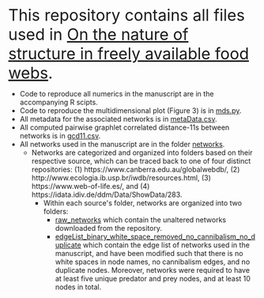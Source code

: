  <font size="+3">This repository contains all files used in <ins>On the nature of structure in freely available food webs</ins>. </font>

<ul>
  <li>Code to reproduce all numerics in the manuscript are in the accompanying R scipts.</li>
  <li>Code to reproduce the multidimensional plot (Figure 3) is in <ins>mds.py</ins>.</li>
  <li>All metadata for the associated networks is in <ins>metaData.csv</ins>.</li>
  <li>All computed pairwise graphlet correlated distance-11s between networks is in <ins>gcd11.csv</ins>.</li>
  <li>All networks used in the manuscript are in the folder <ins>networks</ins>.
  <ul>
    <li>Networks are categorized and organized into folders based on their respective source, which can be traced back to one of four distinct repositories: (1) https://www.canberra.edu.au/globalwebdb/, (2) http://www.ecologia.ib.usp.br/iwdb/resources.html, (3) https://www.web-of-life.es/, and (4) https://idata.idiv.de/ddm/Data/ShowData/283.
    <ul>
      <li>Within each source's folder, networks are organized into two folders: 
        <ul>
        <li><ins>raw_networks</ins> which contain the unaltered networks downloaded from the repository.</li> 
        <li><ins>edgeList_binary_white_space_removed_no_cannibalism_no_duplicate</ins> which contain the edge list of networks used in the manuscript, and have been modified such that there is no white spaces in node names, no cannibalism edges, and no duplicate nodes. Moreover, networks were required to have at least five unique predator and prey nodes, and at least 10 nodes in total.</li>
        </ul>
    </ul>
    </li>
  </ul>
  </li>
</ul>
 
